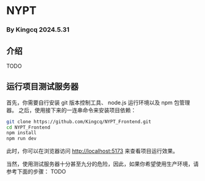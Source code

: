 # NYPT

### By Kingcq 2024.5.31

## 介绍
TODO

## 运行项目测试服务器
首先，你需要自行安装 git 版本控制工具、 node.js 运行环境以及 npm 包管理器。
之后，使用接下来的一连串命令来安装项目依赖：
```sh
git clone https://github.com/Kingcq/NYPT_Frontend.git
cd NYPT_Frontend
npm install
npm run dev
```
此时，你可以在浏览器访问 [http://localhost:5173](http://localhost:5173) 来查看项目运行效果。

当然，使用测试服务器十分甚至九分的危险，因此，如果你希望使用生产环境，请参考下面的步骤：
TODO

